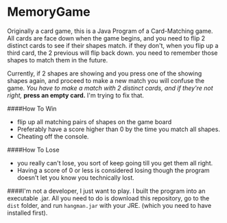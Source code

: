 # MemoryGame

Originally a card game, this is a Java Program of a Card-Matching game.  
All cards are face down when the game begins, and you need to flip 2 distinct cards to see if their shapes match.  if they don't, when you flip up a third card, the 2 previous will flip back down.  you need to remember those shapes to match them in the future.

Currently, if 2 shapes are showing and you press one of the showing shapes again, and proceed to make a new match you will confuse the game.  *You have to make a match with 2 distinct cards, and if they're not right,* **press an empty card.**
I'm trying to fix that.

####How To Win

- flip up all matching pairs of shapes on the game board
- Preferably have a score higher than 0 by the time you match all shapes.
- Cheating off the console.

####How To Lose
- you really can't lose, you sort of keep going till you get them all right.
- Having a score of 0 or less is considered losing though the program doesn't let you know you technically lost.

####I'm not a developer, I just want to play.
I built the program into an executable .jar.  All you need to do is download this repository, go to the `dist` folder, and run `hangman.jar` 
with your JRE. (which you need to have installed first).
